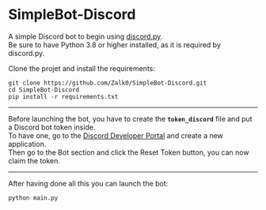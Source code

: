#     SimpleBot-Discord

A simple Discord bot to begin using [discord.py](https://github.com/Rapptz/discord.py).  
Be sure to have Python 3.8 or higher installed, as it is required by discord.py.

Clone the projet and install the requirements:

```
git clone https://github.com/Zalk0/SimpleBot-Discord.git
cd SimpleBot-Discord
pip install -r requirements.txt
```

---
Before launching the bot, you have to create the **`token_discord`** file and put a Discord bot token inside.  
To have one, go to the [Discord Developer Portal](https://discord.com/developers) and create a new application.  
Then go to the Bot section and click the Reset Token button, you can now claim the token.

---
After having done all this you can launch the bot:

```
python main.py
```
